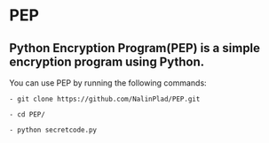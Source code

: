 # PEP
## Python Encryption Program(PEP) is a simple encryption program using Python.

You can use PEP by running the following commands:


```
- git clone https://github.com/NalinPlad/PEP.git

- cd PEP/

- python secretcode.py
```

